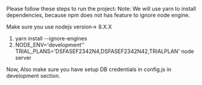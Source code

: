 Please follow these steps to run the project:
Note: We will use  yarn to install dependencies, because npm does not has feature to ignore node engine.

Make sure you use nodejs version-> 8.X.X

1. yarn install --ignore-engines
2. NODE_ENV='development'' TRIAL_PLANS='DSFASEF2342N4,DSFASEF2342N42,TRIALPLAN' node server


Now, Also make sure you have setup DB credentials in config.js in development section.
